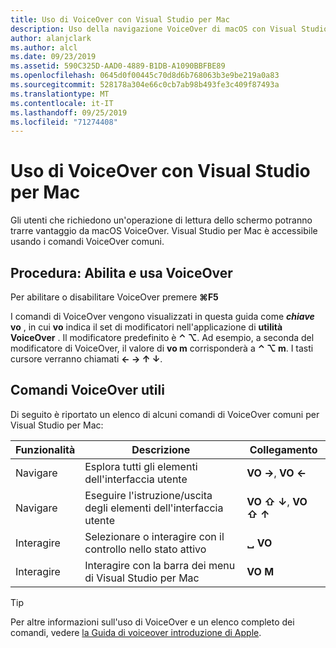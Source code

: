 ```yaml
---
title: Uso di VoiceOver con Visual Studio per Mac
description: Uso della navigazione VoiceOver di macOS con Visual Studio per Mac
author: alanjclark
ms.author: alcl
ms.date: 09/23/2019
ms.assetid: 590C325D-AAD0-4889-B1DB-A1090BBFBE89
ms.openlocfilehash: 0645d0f00445c70d8d6b768063b3e9be219a0a83
ms.sourcegitcommit: 528178a304e66c0cb7ab98b493fe3c409f87493a
ms.translationtype: MT
ms.contentlocale: it-IT
ms.lasthandoff: 09/25/2019
ms.locfileid: "71274408"
---
```

# <a name="using-voiceover-with-visual-studio-for-mac"></a>Uso di VoiceOver con Visual Studio per Mac

Gli utenti che richiedono un'operazione di lettura dello schermo potranno trarre vantaggio da macOS VoiceOver. Visual Studio per Mac è accessibile usando i comandi VoiceOver comuni.

## <a name="how-to-enable-and-use-voiceover"></a>Procedura: Abilita e usa VoiceOver

Per abilitare o disabilitare VoiceOver premere  **&#8984;F5**

I comandi di VoiceOver vengono visualizzati in questa guida come  **_chiave_ vo** , in cui **vo** indica il set di modificatori nell'applicazione di **utilità VoiceOver** . Il modificatore predefinito è **⌃ ⌥**. Ad esempio, a seconda del modificatore di VoiceOver, il valore di **vo m** corrisponderà a **⌃ ⌥ m**. I tasti cursore verranno chiamati **← → ↑ ↓**.

## <a name="useful-voiceover-commands"></a>Comandi VoiceOver utili

Di seguito è riportato un elenco di alcuni comandi di VoiceOver comuni per Visual Studio per Mac:

|Funzionalità|Descrizione|Collegamento|
|-------|-----------|--------|
|Navigare|Esplora tutti gli elementi dell'interfaccia utente|**VO →**, **VO ←**|
|Navigare|Eseguire l'istruzione/uscita degli elementi dell'interfaccia utente|**VO ⇧ ↓**, **VO ⇧ ↑**|
|Interagire|Selezionare o interagire con il controllo nello stato attivo|**␣ VO**|
|Interagire|Interagire con la barra dei menu di Visual Studio per Mac|**VO M**|

> [!TIP]
> Per altre informazioni sull'uso di VoiceOver e un elenco completo dei comandi, vedere [la Guida di voiceover introduzione di Apple](https://support.apple.com/en-us/guide/voiceover-guide/welcome/web).